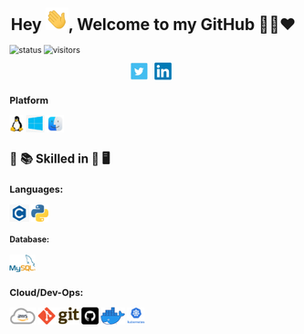 <h1 align="center">Hey <img src="https://raw.githubusercontent.com/Arkapravo-Ghosh/Arkapravo-Ghosh/master/Hi.gif" width="40px" />, Welcome to my GitHub 👨‍💻❤️</h1>

![status](https://img.shields.io/badge/Btw-I%20use%20Arch-blue)
![visitors](https://visitor-badge.laobi.icu/badge?page_id=Arkapravo-Ghosh.Arkapravo-Ghosh)

<p align="center">
<a href="https://twitter.com/ArkapravoGhosh1"><img height="30" src="https://raw.githubusercontent.com/Arkapravo-Ghosh/Arkapravo-Ghosh/master/images/social/t.jpg"></a>&nbsp;&nbsp;
<a href="https://www.linkedin.com/in/arkapravo-ghosh/"><img height="30" src="https://raw.githubusercontent.com/Arkapravo-Ghosh/Arkapravo-Ghosh/master/images/social/l.png"></a>&nbsp;&nbsp;
</p>

### Platform
<code><img src="https://raw.githubusercontent.com/Arkapravo-Ghosh/Arkapravo-Ghosh/master/images/platform/linux.png" height="30"></code>
<code><img src="https://raw.githubusercontent.com/Arkapravo-Ghosh/Arkapravo-Ghosh/master/images/platform/windows.jpg" height="30"></code>
<code><img src="https://raw.githubusercontent.com/Arkapravo-Ghosh/Arkapravo-Ghosh/master/images/platform/macos.png" height="30"></code>

## :open_book: :books: Skilled in :closed_book: :desktop_computer:

### Languages:
<code><img src="https://raw.githubusercontent.com/Arkapravo-Ghosh/Arkapravo-Ghosh/master/images/pl/c.png" height="30"></code>
<code><img src="https://raw.githubusercontent.com/Arkapravo-Ghosh/Arkapravo-Ghosh/master/images/pl/python.png" height="30"></code>

#### Database:
<code><img src="https://raw.githubusercontent.com/Arkapravo-Ghosh/Arkapravo-Ghosh/master/images/db/mysql1.png" height="30"></code>

### Cloud/Dev-Ops:

<code><img src="https://raw.githubusercontent.com/Arkapravo-Ghosh/Arkapravo-Ghosh/master/images/cloud/aws.png" height="30"></code>
<code><img src="https://raw.githubusercontent.com/Arkapravo-Ghosh/Arkapravo-Ghosh/master/images/cloud/git.png" height="30"></code>
<code><img src="https://raw.githubusercontent.com/Arkapravo-Ghosh/Arkapravo-Ghosh/master/images/cloud/github.png" height="30"></code>
<code><img src="https://raw.githubusercontent.com/Arkapravo-Ghosh/Arkapravo-Ghosh/master/images/cloud/docker.png" height="30"></code>
<code><img src="https://raw.githubusercontent.com/Arkapravo-Ghosh/Arkapravo-Ghosh/master/images/cloud/ku.jpg" height="30"></code>
